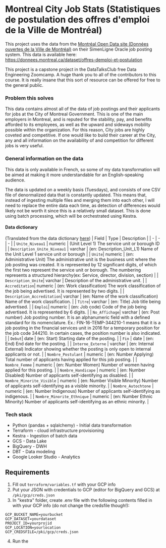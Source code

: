 # Montreal City Job Stats (Statistiques de postulation des offres d'emploi de la Ville de Montréal)
This project uses the data from the [Montréal Open Data site (Données ouvertes de la Ville de Montréal)](https://donnees.montreal.ca) on their SimenLigne Oracle job posting system. This data is available here:
https://donnees.montreal.ca/dataset/offres-demploi-et-postulation

This project is a capstone project in the DataTalksClub free Data Engineering Zoomcamp. A huge thank you to all of the contributors to this course. It is really insane that this sort of resource can be offered for free to the general public. 

### Problem this solves
This data contains almost all of the data of job postings and their applicants for jobs at the City of Montreal Government. This is one of the main employers in Montreal, and is reputed for the stability, pay, and benefits afforded to its employees, as well as the upward and sideways mobility possible within the organization. For this reason, City jobs are highly coveted and competitive. If one would like to build their career at the City, any and all information on the availability of and competition for different jobs is very useful.

### General information on the data
This data is only available in French, so some of my data transformation will be aimed at making it more understandable for an English-speaking audience.

The data is updated on a weekly basis (Tuesdays), and consists of one CSV file of denormalized data that is constantly updated. This means that, instead of ingesting multiple files and merging them into each other, I will need to replace the entire data each time, as detection of differences would likely not be worth it since this is a relatively small dataset. This is done using batch processing, which will be orchestrated using Kestra.

#### Data dictionary
(Translated from the data dictionary [here](https://donnees.montreal.ca/dataset/offres-demploi-et-postulation#methodology))
| Field | Type | Description |
| - | - | - | 
| `Unite_Niveau1` | numeric | (Unit Level 1) The service unit or borough ID |
| `Description_Unite_Niveau1` | varchar | (en: Description_Unit_L1) Name of the Unit Level 1 service unit or borough |
| `Unite`| numeric | (en: Administrative Unit) The administrative unit is the business unit where the job posting was created. It is represented by 12 significant digits, of which the first two represent the service unit or borough. The numbering represents a structured hierarchy(ex: Service, director, division, section) |
| `Description_Unite`| varchar | Description of the administrative unit. |
| `Accreditation`| numeric | (en: Work classification) The work classification of the job being advertised. It is represented by two digits. |
| `Description_Accreditation`| varchar | (en: Name of the work classification) Name of the work classification. |
| `Titre`| varchar | (en: Title) Job title being advertised. |
| `Emploi`| numeric | (en: Job code) Code of the job being advertised. It is represented by 6 digits.  |
| `No_Affichage`| varchar | (en: Post number) Job posting number. It is an alphanumeric field with a defined standard for its nomenclature. Ex.: FIN-16-TEMP-344210-1 means that it is a job posting in the financial services unit in 2016 for a temporary position for the job code 344210. In certain cases, the position number is also indicated.  |
| `Debut`| date | (en: Start) Starting date of the posting. |
| `Fin` | date | (en: End) End date for the posting. |
| `Interne_Externe` | varchar | (en: Internal External) Indicator showing whether the posting is only open to internal applicants or not. |
| `Nombre_Postulant` | numeric | (en: Number Applying) Total number of applicants having applied for this job posting. |
| `Nombre_Femme` | numeric | (en: Number Women) Number of women having applied for this posting. |
| `Nombre_Handicape` | numeric | (en: Number Disabled) Number of applicants self-identifying as disabled. |
| `Nombre_Minorite_Visible` | numeric | (en: Number Visible Minority) Number of applicants self-identifying as a visible minority. |
| `Nombre_Autochtone` | numeric | (en: Number Indigenous) Number of applicants self-identifying as indigenous. |
| `Nombre_Minorite_Ethnique` | numeric | (en: Number Ethnic Minority) Number of applicants self-identifying as an ethnic minority. |

### Tech stack
* Python (pandas + sqlalchemy) - Initial data transformation
* Terraform - cloud infrastructure provisioning
* Kestra - Ingestion of batch data
* GCS - Data Lake
* BigQuery - DWH
* DBT - Data modeling
* Google Looker Studio - Analytics

## Requirements
1. Fill out `terraform/variables.tf` with your GCP info
2. Put your JSON with credentials to GCP (editor for BigQuery and GCS) at `/pki/gcp/creds.json`
3. In "kestra" folder, create .env file with the following contents filled in with your GCP info (do not change the credsfile though!):
```
GCP_BUCKET_NAME=yourbucket
GCP_DATASET=yourdataset
PROJECT_ID=yourprojid
GCP_LOCATION=yourlocation
GCP_CREDSFILE=/pki/gcp/creds.json
```
4. Run the 
